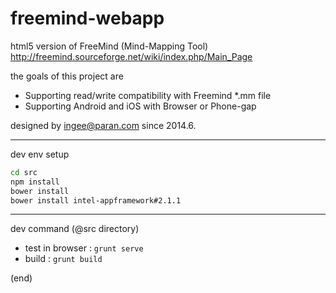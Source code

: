 freemind-webapp
===============

html5 version of FreeMind (Mind-Mapping Tool)
http://freemind.sourceforge.net/wiki/index.php/Main_Page

the goals of this project are
- Supporting read/write compatibility with Freemind *.mm file
- Supporting Android and iOS with Browser or Phone-gap

designed by ingee@paran.com
since 2014.6.

---
dev env setup
```bash
cd src
npm install
bower install
bower install intel-appframework#2.1.1
```

---
dev command (@src directory)
- test in browser : ``` grunt serve ```
- build : ``` grunt build ```

(end)

